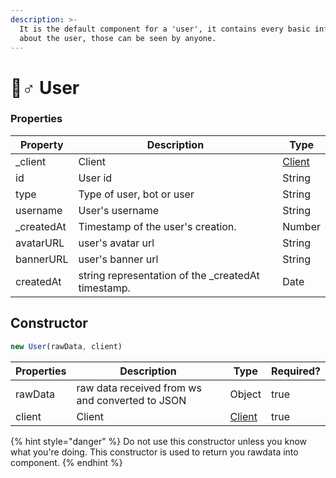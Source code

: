 ```yaml
---
description: >-
  It is the default component for a 'user', it contains every basic information
  about the user, those can be seen by anyone.
---
```


# 🙇♂ User

### Properties

| Property    | Description                                         | Type                |
| ----------- | --------------------------------------------------- | ------------------- |
| \_client    | Client                                              | [Client](client.md) |
| id          | User id                                             | String              |
| type        | Type of user, bot or user                           | String              |
| username    | User's username                                     | String              |
| \_createdAt | Timestamp of the user's creation.                   | Number              |
| avatarURL   | user's avatar url                                   | String              |
| bannerURL   | user's banner url                                   | String              |
| createdAt   | string representation of the \_createdAt timestamp. | Date                |

## Constructor

```javascript
new User(rawData, client)
```

| Properties | Description                                     | Type                | Required? |
| ---------- | ----------------------------------------------- | ------------------- | --------- |
| rawData    | raw data received from ws and converted to JSON | Object              | true      |
| client     | Client                                          | [Client](client.md) | true      |

{% hint style="danger" %}
Do not use this constructor unless you know what you're doing. This constructor is used to return you rawdata into component.
{% endhint %}
